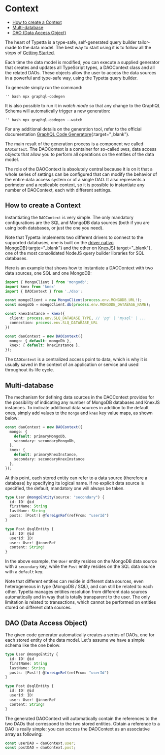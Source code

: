 # Context

  - [How to create a Context](#how-to-create-a-context)
  - [Multi-database](#multi-database)
  - [DAO (Data Access Object)](#daos-data-access-objects)


The heart of Typetta is a type-safe, self-generated query builder tailor-made to the data model. The best way to start using it is to follow all the steps of [Getting Started](../overview/getting-started.md).

Each time the data model is modified, you can execute a supplied generator that creates and updates all TypeScript types, a DAOContext class and all the related DAOs. These objects allow the user to access the data sources in a powerful and type-safe way, using the Typetta query builder.

To generate simply run the command:

`` '' bash
npx graphql-codegen
``

It is also possible to run it in *watch mode* so that any change to the GraphQL Schema will automatically trigger a new generation:

`` '' bash
npx graphql-codegen --watch
``

For any additional details on the generation tool, refer to the official documentation [GraphQL Code Generatore](https://www.graphql-code-generator.com/docs/getting-started){:target="_blank"}.

The main result of the generation process is a component we called `DAOContext`. The DAOContext is a container for so-called `DAO`s, data access objects that allow you to perform all operations on the entities of the data model.

The role of the DAOContext is absolutely central because it is on it that a whole series of settings can be configured that can modify the behavior of the entire data access system or of a single DAO. It also represents a perimeter and a replicable context, so it is possible to instantiate any number of DAOContext, each with different settings.

## How to create a Context

Instantiating the `DAOContext` is very simple. The only mandatory configurations are the SQL and MongoDB data sources (both if you are using both databases, or just the one you need).

Note that Typetta implements two different drivers to connect to the supported databases, one is built on the [driver nativo MongoDB](https://docs.mongodb.com/drivers/node/current/){:targte="_blank"} and the other on [KnexJS](https://knexjs.org/){:target="_blank"}, one of the most consolidated NodeJS query builder libraries for SQL databases.

Here is an example that shows how to instantiate a DAOContext with two data sources, one SQL and one MongoDB:

```typescript
import { MongoClient } from 'mongodb';
import knex from 'knex'
import { DAOContext } from './dao';

const mongoClient = new MongoClient(process.env.MONGODB_URL!);
const mongoDb = mongoClient.db(process.env.MONGODB_DATABASE_NAME);

const knexInstance = knex({
  client: process.env.SLQ_DATABASE_TYPE, // 'pg' | 'mysql' | ...
  connection: process.env.SLQ_DATABASE_URL
})

const daoContext = new DAOContext({
  mongo: { default: mongoDb },
  knex: { default: knexInstance },
});
```

The `DAOContext` is a centralized access point to data, which is why it is usually saved in the context of an application or service and used throughout its life cycle.

## Multi-database

The mechanism for defining data sources in the DAOContext provides for the possibility of indicating any number of MongoDB databases and KnexJS instances. To indicate additional data sources in addition to the default ones, simply add values ​​to the `mongo` and `knex` key value maps, as shown below:

```typescript
const daoContext = new DAOContext({
  mongo: { 
    default: primaryMongoDb,
    secondary: secondaryMongoDb,
  },
  knex: { 
    default: primaryKnexInstance, 
    secondary: secondaryKnexInstance 
  },
});
```

At this point, each stored entity can refer to a data source (therefore a database) by specifying its logical name. If no explicit data source is specified, the default, mandatory one will always be taken. 

```typescript
type User @mongoEntity(source: "secondary") {
  id: ID! @id
  firstName: String
  lastName: String
  posts: [Post!] @foreignRef(refFrom: "userId")
}

type Post @sqlEntity {
  id: ID! @id
  userId: ID!
  user: User! @innerRef
  content: String!
}
```

In the above example, the `User` entity resides on the MongoDB data source with a `secondary` key, while the `Post` entity resides on the SQL data source with a `default` key.

Note that different entities can reside in different data sources, even heterogeneous in type (MongoDB / SQL), and can still be related to each other. Typetta manages entities resolution from different data sources automatically and in way that is totally transparent to the user. The only limitation is related to transactions, which cannot be performed on entities stored on different data sources.

## DAO (Data Access Object)

The given code generator automatically creates a series of DAOs, one for each stored entity of the data model. Let's assume we have a simple schema like the one below:

```typescript
type User @mongoEntity {
  id: ID! @id
  firstName: String
  lastName: String
  posts: [Post!] @foreignRef(refFrom: "userId")
}

type Post @sqlEntity {
  id: ID! @id
  userId: ID!
  user: User! @innerRef
  content: String!
}
```

The generated DAOContext will automatically contain the references to the two DAOs that correspond to the two stored entities. Obtain a reference to a DAO is really simple: you can access the DAOContext as an associative array as following:

```typescript
const userDAO = daoContext.user;
const postDAO = daoContext.post;
```